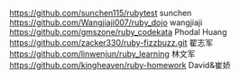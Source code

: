 https://github.com/sunchen115/rubytest sunchen
https://github.com/Wangjiaji007/ruby_dojo wangjiaji
https://github.com/gmszone/ruby_codekata Phodal Huang
https://github.com/zacker330/ruby-fizzbuzz.git 翟志军
https://github.com/linwenjun/ruby_learning 林文军
https://github.com/kingheaven/ruby-homework David&崔娇
